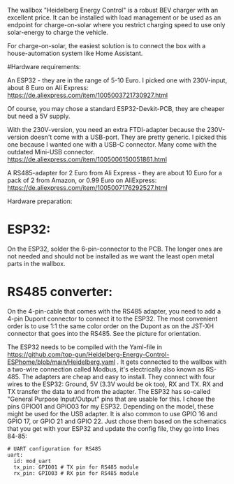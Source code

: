 The wallbox "Heidelberg Energy Control" is a robust BEV charger with an excellent price. It can be installed with load management or be used as an endpoint for charge-on-solar where you restrict charging speed to use only solar-energy to charge the vehicle.

For charge-on-solar, the easiest solution is to connect the box with a house-automation system like Home Assistant.

#Hardware requirements:

An ESP32 - they are in the range of 5-10 Euro. I picked one with 230V-input, about 8 Euro on Ali Express: https://de.aliexpress.com/item/1005003721730927.html

Of course, you may chose a standard ESP32-Devkit-PCB, they are cheaper but need a 5V supply.

With the 230V-version, you need an extra FTDI-adapter because the 230V-version doesn't come with a USB-port. They are pretty generic. I picked this one because I wanted one with a USB-C connector. Many come with the outdated Mini-USB connector. https://de.aliexpress.com/item/1005006150051861.html

A RS485-adapter for 2 Euro from Ali Express - they are about 10 Euro for a pack of 2 from Amazon, or 0.99 Euro on AliExpress: https://de.aliexpress.com/item/1005007176292527.html

Hardware preparation:

# ESP32:
On the ESP32, solder the 6-pin-connector to the PCB. The longer ones are not needed and should not be installed as we want the least open metal parts in the wallbox.

# RS485 converter:
On the 4-pin-cable that comes with the RS485 adapter, you need to add a 4-pin Dupont connector to connect it to the ESP32. The most convenient order is to use 1:1 the same color order on the Dupont as on the JST-XH connector that goes into the RS485. See the picture for orientation.



The ESP32 needs to be compiled with the Yaml-file in https://github.com/top-gun/Heidelberg-Energy-Control-ESPhome/blob/main/Heidelberg.yaml . It gets connected to the wallbox with a two-wire connection called Modbus, it's electrically also known as RS-485. The adapters are cheap and easy to install. They connect with four wires to the ESP32: Ground, 5V (3.3V would be ok too), RX and TX. RX and TX transfer the data to and from the adapter. The ESP32 has so-called "General Purpose Input/Output" pins that are usable for this. I chose the pins GPIO01 and GPIO03 for my ESP32. Depending on the model, these might be used for the USB adapter. It is also common to use GPIO 16 and GPIO 17, or GPIO 21 and GPIO 22. Just chose them based on the schematics that you get with your ESP32 and update the config file, they go into lines 84-85:


```
# UART configuration for RS485
uart:
  id: mod_uart
  tx_pin: GPIO01 # TX pin for RS485 module
  rx_pin: GPIO03 # RX pin for RS485 module
```
